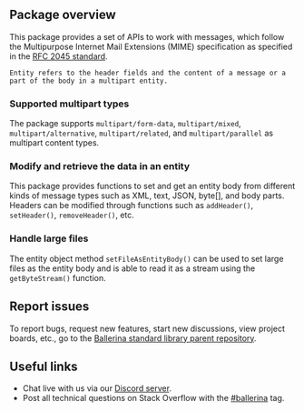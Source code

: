 ## Package overview

This package provides a set of APIs to work with messages, which follow the Multipurpose Internet Mail Extensions (MIME) specification as specified in the [RFC 2045 standard](https://www.ietf.org/rfc/rfc2045.txt).

```
Entity refers to the header fields and the content of a message or a part of the body in a multipart entity. 
```

### Supported multipart types

The package supports `multipart/form-data`, `multipart/mixed`, `multipart/alternative`, `multipart/related`, and
`multipart/parallel` as multipart content types.

### Modify and retrieve the data in an entity

This package provides functions to set and get an entity body from different kinds of message types such as XML, text,
JSON, byte[], and body parts. Headers can be modified through functions such as `addHeader()`, `setHeader()`,
`removeHeader()`, etc.

### Handle large files

The entity object method `setFileAsEntityBody()` can be used to set large files as the entity body and
is able to read it as a stream using the `getByteStream()` function.

## Report issues

To report bugs, request new features, start new discussions, view project boards, etc., go to the [Ballerina standard library parent repository](https://github.com/ballerina-platform/ballerina-standard-library).

## Useful links

- Chat live with us via our [Discord server](https://discord.gg/ballerinalang).
- Post all technical questions on Stack Overflow with the [#ballerina](https://stackoverflow.com/questions/tagged/ballerina) tag.